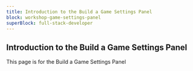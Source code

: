 ```yaml
---
title: Introduction to the Build a Game Settings Panel
block: workshop-game-settings-panel
superBlock: full-stack-developer
---
```


## Introduction to the Build a Game Settings Panel

This page is for the Build a Game Settings Panel
